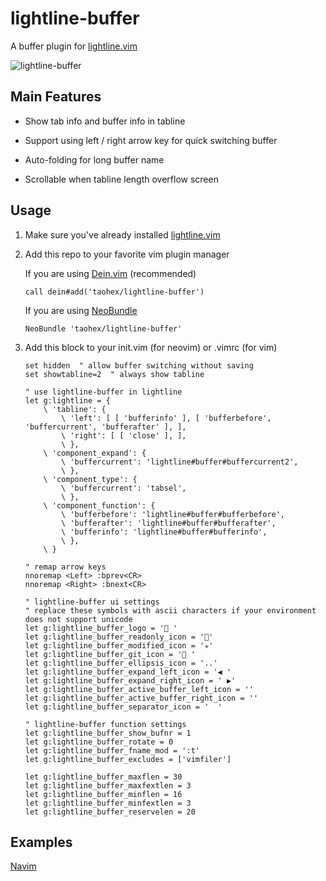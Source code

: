 # lightline-buffer

A buffer plugin for [lightline.vim](https://github.com/itchyny/lightline.vim)

![lightline-buffer](http://taohex.github.io/lightline-buffer/images/lightline-buffer.png)

## Main Features

*	Show tab info and buffer info in tabline

*	Support using left / right arrow key for quick switching buffer

*	Auto-folding for long buffer name

*	Scrollable when tabline length overflow screen

## Usage

1.	Make sure you've already installed [lightline.vim](https://github.com/itchyny/lightline.vim)

2.	Add this repo to your favorite vim plugin manager

	If you are using [Dein.vim](https://github.com/Shougo/dein.vim) (recommended)

	```vim
	call dein#add('taohex/lightline-buffer')
	```

	If you are using [NeoBundle](https://github.com/Shougo/neobundle.vim)

	```vim
	NeoBundle 'taohex/lightline-buffer'
	```

3.	Add this block to your init.vim (for neovim) or .vimrc (for vim)

	```vim
	set hidden  " allow buffer switching without saving
	set showtabline=2  " always show tabline

	" use lightline-buffer in lightline
	let g:lightline = {
		\ 'tabline': {
			\ 'left': [ [ 'bufferinfo' ], [ 'bufferbefore', 'buffercurrent', 'bufferafter' ], ],
			\ 'right': [ [ 'close' ], ],
			\ },
		\ 'component_expand': {
			\ 'buffercurrent': 'lightline#buffer#buffercurrent2',
			\ },
		\ 'component_type': {
			\ 'buffercurrent': 'tabsel',
			\ },
		\ 'component_function': {
			\ 'bufferbefore': 'lightline#buffer#bufferbefore',
			\ 'bufferafter': 'lightline#buffer#bufferafter',
			\ 'bufferinfo': 'lightline#buffer#bufferinfo',
			\ },
		\ }

	" remap arrow keys
	nnoremap <Left> :bprev<CR>
	nnoremap <Right> :bnext<CR>

	" lightline-buffer ui settings
	" replace these symbols with ascii characters if your environment does not support unicode
	let g:lightline_buffer_logo = ' '
	let g:lightline_buffer_readonly_icon = ''
	let g:lightline_buffer_modified_icon = '✭'
	let g:lightline_buffer_git_icon = ' '
	let g:lightline_buffer_ellipsis_icon = '..'
	let g:lightline_buffer_expand_left_icon = '◀ '
	let g:lightline_buffer_expand_right_icon = ' ▶'
	let g:lightline_buffer_active_buffer_left_icon = ''
	let g:lightline_buffer_active_buffer_right_icon = ''
	let g:lightline_buffer_separator_icon = '  '

	" lightline-buffer function settings
	let g:lightline_buffer_show_bufnr = 1
	let g:lightline_buffer_rotate = 0
	let g:lightline_buffer_fname_mod = ':t'
	let g:lightline_buffer_excludes = ['vimfiler']

	let g:lightline_buffer_maxflen = 30
	let g:lightline_buffer_maxfextlen = 3
	let g:lightline_buffer_minflen = 16
	let g:lightline_buffer_minfextlen = 3
	let g:lightline_buffer_reservelen = 20
	```

## Examples

[Navim](https://github.com/taohex/navim)

